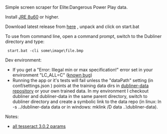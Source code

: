 
Simple screen scraper for Elite:Dangerous Power Play data.

Install [JRE 8u60](http://www.oracle.com/technetwork/java/javase/downloads/jre8-downloads-2133155.html) or higher.

Download latest release from [here](http://occams.pub/ed/dubliner/) , unpack and click on start.bat

To use from command line, open a command prompt, switch to the Dubliner directory and type:
```
 start.bat -cli some\image\file.bmp
```

Dev environment:

* If you get a "Error: Illegal min or max specification!" error set in your
environment "LC_ALL=C" ([known bug](https://code.google.com/p/tesseract-ocr/issues/detail?id=1467))
* Running the app or it's tests will fail unless the "dataPath" setting (in conf/settings.json ) points at
the training data dirs in [dubliner-data repository](https://github.com/cmdrmacarye/dubliner-data) or your own 
trained data. In my environment I checkout dubliner and dubliner-data in the same parent directory, switch to 
dubliner directory and create a symbolic link to the data repo (in linux: ln -s ../dubliner-data data or in 
windows: mklink /D data ..\dubliner-data).
    
Notes:

* [all tesseract 3.0.2 params](http://www.sk-spell.sk.cx/tesseract-ocr-parameters-in-302-version)
